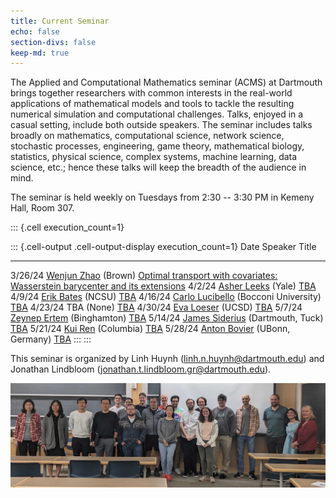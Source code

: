 ```yaml
---
title: Current Seminar
echo: false
section-divs: false
keep-md: true
---
```



The Applied and Computational Mathematics seminar (ACMS) at Dartmouth brings together researchers with common interests in the real-world applications of mathematical models and tools to tackle the resulting numerical simulation and computational challenges. Talks, enjoyed in a casual setting, include both outside speakers. The seminar includes talks broadly on mathematics, computational science, network science, stochastic processes, engineering, game theory, mathematical biology, statistics, physical science, complex systems, machine learning, data science, etc.; hence these talks will keep the breadth of the audience in mind.

The seminar is held weekly on Tuesdays from 2:30 -- 3:30 PM in Kemeny Hall, Room 307.

<!-- <span style="color:red">*The Wednesday 2/21/24 talk by Christopher Jones will be from 3:30 -- 4:30 PM.*</span> -->



<!-- This cell looks through the seminar_talks YAML file and generates the current seminar schedule. -->

::: {.cell execution_count=1}

::: {.cell-output .cell-output-display execution_count=1}
Date     Speaker                                                                                                      Title
-------  -----------------------------------------------------------------------------------------------------------  -----------------------------------------------------------------------------------------------------------
3/26/24  [Wenjun Zhao](https://wenjunzhaowo.github.io/) (Brown)                                                       [Optimal transport with covariates: Wasserstein barycenter and its extensions](/seminar_pages/ZhaoS24.html)
4/2/24   [Asher Leeks](https://asherleeks.com/) (Yale)                                                                [TBA](/seminar_pages/LeeksS24.html)
4/9/24   [Erik Bates](https://www.ewbates.com/home) (NCSU)                                                            [TBA](/seminar_pages/BatesS24.html)
4/16/24  [Carlo Lucibello](https://carlolucibello.github.io/) (Bocconi University)                                    [TBA](/seminar_pages/LucibelloS24.html)
4/23/24  TBA (None)                                                                                                   [TBA](/seminar_pages/TBA1S24.html)
4/30/24  [Eva Loeser](https://sites.google.com/ucsd.edu/eva-loesers-website/home) (UCSD)                              [TBA](/seminar_pages/LoeserS24.html)
5/7/24   [Zeynep Ertem](https://www.binghamton.edu/ssie/people/profile.html?id=zeynep) (Binghamton)                   [TBA](/seminar_pages/ErtemS24.html)
5/14/24  [James Siderius](https://www.tuck.dartmouth.edu/faculty/faculty-directory/james-siderius) (Dartmouth, Tuck)  [TBA](/seminar_pages/SideriusS24.html)
5/21/24  [Kui Ren](https://www.columbia.edu/~kr2002/) (Columbia)                                                      [TBA](/seminar_pages/RenS24.html)
5/28/24  [Anton Bovier](https://wt.iam.uni-bonn.de/bovier/home/) (UBonn, Germany)                                     [TBA](/seminar_pages/BovierS24.html)
:::
:::


This seminar is organized by Linh Huynh (linh.n.huynh@dartmouth.edu) and Jonathan Lindbloom (jonathan.t.lindbloom.gr@dartmouth.edu).

![](acms_banner.JPG)

